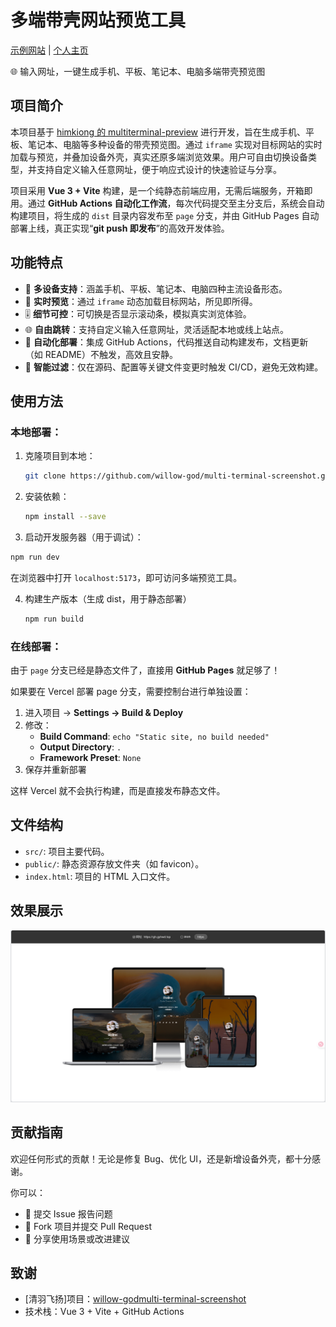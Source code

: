 # 多端带壳网站预览工具

[示例网站](https://pv.gyhwd.top) | [个人主页](https://gh.gyhwd.top)

🌐 输入网址，一键生成手机、平板、笔记本、电脑多端带壳预览图

## 项目简介
本项目基于 [himkiong 的 multiterminal-preview](https://github.com/himkiong/multiterminal-preview) 进行开发，旨在生成手机、平板、笔记本、电脑等多种设备的带壳预览图。通过 `iframe` 实现对目标网站的实时加载与预览，并叠加设备外壳，真实还原多端浏览效果。用户可自由切换设备类型，并支持自定义输入任意网址，便于响应式设计的快速验证与分享。

项目采用 **Vue 3 + Vite** 构建，是一个纯静态前端应用，无需后端服务，开箱即用。通过 **GitHub Actions 自动化工作流**，每次代码提交至主分支后，系统会自动构建项目，将生成的 `dist` 目录内容发布至 `page` 分支，并由 GitHub Pages 自动部署上线，真正实现“**git push 即发布**”的高效开发体验。

## 功能特点

- 📱 **多设备支持**：涵盖手机、平板、笔记本、电脑四种主流设备形态。
- 🔁 **实时预览**：通过 `iframe` 动态加载目标网站，所见即所得。
- 🎚️ **细节可控**：可切换是否显示滚动条，模拟真实浏览体验。
- 🌐 **自由跳转**：支持自定义输入任意网址，灵活适配本地或线上站点。
- 🤖 **自动化部署**：集成 GitHub Actions，代码推送自动构建发布，文档更新（如 README）不触发，高效且安静。
- 🚫 **智能过滤**：仅在源码、配置等关键文件变更时触发 CI/CD，避免无效构建。

## 使用方法

### 本地部署：

1. 克隆项目到本地：
   ```bash
   git clone https://github.com/willow-god/multi-terminal-screenshot.git
   ```
   
2. 安装依赖：
   ```bash
   npm install --save
   ```
   
3.  启动开发服务器（用于调试）：
   ```bash
   npm run dev
   ```
   
   在浏览器中打开 `localhost:5173`，即可访问多端预览工具。

4. 构建生产版本（生成 dist，用于静态部署）

   ```bash
   npm run build
   ```

### 在线部署：

由于 `page` 分支已经是静态文件了，直接用 **GitHub Pages** 就足够了！

如果要在 Vercel 部署 page 分支，需要控制台进行单独设置：

1. 进入项目 → **Settings → Build & Deploy**
2. 修改：
   - **Build Command**: `echo "Static site, no build needed"`
   - **Output Directory**: `.`
   - **Framework Preset**: `None`
3. 保存并重新部署

这样 Vercel 就不会执行构建，而是直接发布静态文件。

## 文件结构

- `src/`: 项目主要代码。
- `public/`: 静态资源存放文件夹（如 favicon）。
- `index.html`: 项目的 HTML 入口文件。

## 效果展示
![展示](./img/display.png)

## 贡献指南

欢迎任何形式的贡献！无论是修复 Bug、优化 UI，还是新增设备外壳，都十分感谢。

你可以：

- 🐛 提交 Issue 报告问题
- 🌱 Fork 项目并提交 Pull Request
- 💬 分享使用场景或改进建议

## 致谢

- [清羽飞扬]项目：[willow-god](https://github.com/willow-god)[multi-terminal-screenshot](https://github.com/willow-god/multi-terminal-screenshot)
- 技术栈：Vue 3 + Vite + GitHub Actions